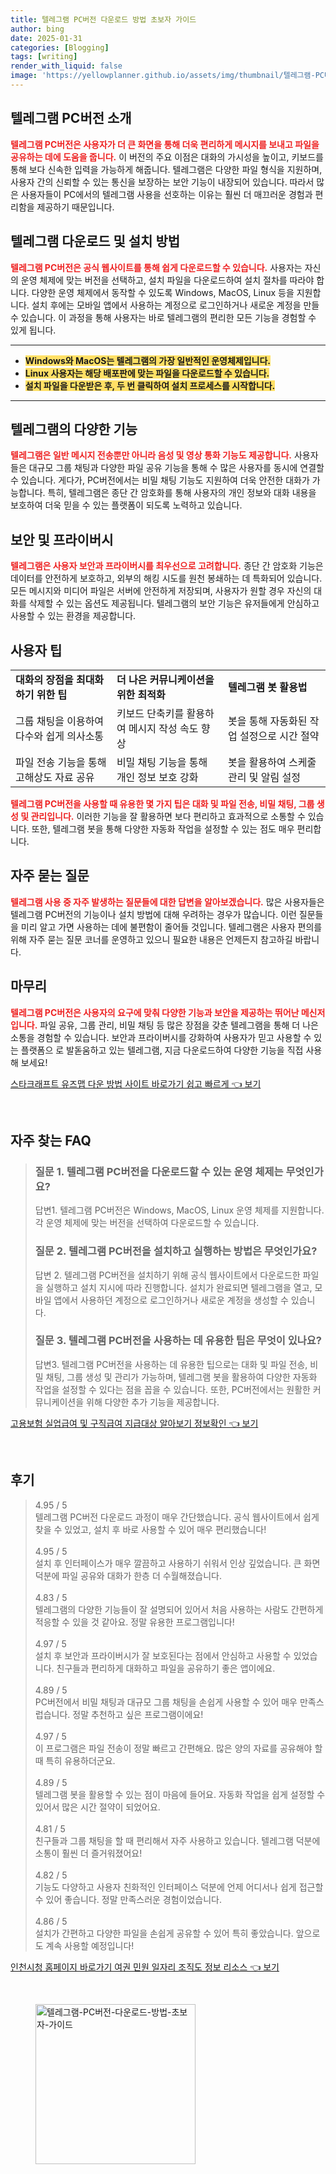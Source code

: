 ```yaml
---
title: 텔레그램 PC버전 다운로드 방법 초보자 가이드
author: bing
date: 2025-01-31
categories: [Blogging]
tags: [writing]
render_with_liquid: false
image: 'https://yellowplanner.github.io/assets/img/thumbnail/텔레그램-PC버전-다운로드-방법-초보자-가이드.webp'
---
```



<h2 id='텔레그램_PC버전_소개'>텔레그램 PC버전 소개</h2>

<p><b><span style="color: #ee2323;">텔레그램 PC버전은 사용자가 더 큰 화면을 통해 더욱 편리하게 메시지를 보내고 파일을 공유하는 데에 도움을 줍니다.</span></b> 이 버전의 주요 이점은 대화의 가시성을 높이고, 키보드를 통해 보다 신속한 입력을 가능하게 해줍니다. 텔레그램은 다양한 파일 형식을 지원하며, 사용자 간의 신뢰할 수 있는 통신을 보장하는 보안 기능이 내장되어 있습니다. 따라서 많은 사용자들이 PC에서의 텔레그램 사용을 선호하는 이유는 훨씬 더 매끄러운 경험과 편리함을 제공하기 때문입니다.</p>

<h2 id='텔레그램_다운로드_및_설치'>텔레그램 다운로드 및 설치 방법</h2>

<p><b><span style="color: #ee2323;">텔레그램 PC버전은 공식 웹사이트를 통해 쉽게 다운로드할 수 있습니다.</span></b> 사용자는 자신의 운영 체제에 맞는 버전을 선택하고, 설치 파일을 다운로드하여 설치 절차를 따라야 합니다. 다양한 운영 체제에서 동작할 수 있도록 Windows, MacOS, Linux 등을 지원합니다. 설치 후에는 모바일 앱에서 사용하는 계정으로 로그인하거나 새로운 계정을 만들 수 있습니다. 이 과정을 통해 사용자는 바로 텔레그램의 편리한 모든 기능을 경험할 수 있게 됩니다.</p>

<hr />

<ul>
    <li><b><span style="background-color: #ffe066;">Windows와 MacOS는 텔레그램의 가장 일반적인 운영체제입니다.</span></b></li>
    <li><b><span style="background-color: #ffe066;">Linux 사용자는 해당 배포판에 맞는 파일을 다운로드할 수 있습니다.</span></b></li>
    <li><b><span style="background-color: #ffe066;">설치 파일을 다운받은 후, 두 번 클릭하여 설치 프로세스를 시작합니다.</span></b></li>
</ul>

<hr />

<h2 id='텔레그램의_다양한_기능'>텔레그램의 다양한 기능</h2>

<p><b><span style="color: #ee2323;">텔레그램은 일반 메시지 전송뿐만 아니라 음성 및 영상 통화 기능도 제공합니다.</span></b> 사용자들은 대규모 그룹 채팅과 다양한 파일 공유 기능을 통해 수 많은 사용자를 동시에 연결할 수 있습니다. 게다가, PC버전에서는 비밀 채팅 기능도 지원하여 더욱 안전한 대화가 가능합니다. 특히, 텔레그램은 종단 간 암호화를 통해 사용자의 개인 정보와 대화 내용을 보호하여 더욱 믿을 수 있는 플랫폼이 되도록 노력하고 있습니다.</p>

<h2 id='보안_및_프라이버시'>보안 및 프라이버시</h2>

<p><b><span style="color: #ee2323;">텔레그램은 사용자 보안과 프라이버시를 최우선으로 고려합니다.</span></b> 종단 간 암호화 기능은 데이터를 안전하게 보호하고, 외부의 해킹 시도를 원천 봉쇄하는 데 특화되어 있습니다. 모든 메시지와 미디어 파일은 서버에 안전하게 저장되며, 사용자가 원할 경우 자신의 대화를 삭제할 수 있는 옵션도 제공됩니다. 텔레그램의 보안 기능은 유저들에게 안심하고 사용할 수 있는 환경을 제공합니다.</p>

<h2 id='사용자_팁'>사용자 팁</h2>

<table>
    <tr>
        <td><b>대화의 장점을 최대화하기 위한 팁</b></td>
        <td><b>더 나은 커뮤니케이션을 위한 최적화</b></td>
        <td><b>텔레그램 봇 활용법</b></td>
    </tr>
    <tr>
        <td>그룹 채팅을 이용하여 다수와 쉽게 의사소통</td>
        <td>키보드 단축키를 활용하여 메시지 작성 속도 향상</td>
        <td>봇을 통해 자동화된 작업 설정으로 시간 절약</td>
    </tr>
    <tr>
        <td>파일 전송 기능을 통해 고해상도 자료 공유</td>
        <td>비밀 채팅 기능을 통해 개인 정보 보호 강화</td>
        <td>봇을 활용하여 스케줄 관리 및 알림 설정</td>
    </tr>
</table>

<p><b><span style="color: #ee2323;">텔레그램 PC버전을 사용할 때 유용한 몇 가지 팁은 대화 및 파일 전송, 비밀 채팅, 그룹 생성 및 관리입니다.</span></b> 이러한 기능을 잘 활용하면 보다 편리하고 효과적으로 소통할 수 있습니다. 또한, 텔레그램 봇을 통해 다양한 자동화 작업을 설정할 수 있는 점도 매우 편리합니다.</p>

<h2 id='자주_묻는_질문'>자주 묻는 질문</h2>

<p><b><span style="color: #ee2323;">텔레그램 사용 중 자주 발생하는 질문들에 대한 답변을 알아보겠습니다.</span></b> 많은 사용자들은 텔레그램 PC버전의 기능이나 설치 방법에 대해 우려하는 경우가 많습니다. 이런 질문들을 미리 알고 가면 사용하는 데에 불편함이 줄어들 것입니다. 텔레그램은 사용자 편의를 위해 자주 묻는 질문 코너를 운영하고 있으니 필요한 내용은 언제든지 참고하길 바랍니다.</p>

<h2 id='마무리'>마무리</h2>

<p><b><span style="color: #ee2323;">텔레그램 PC버전은 사용자의 요구에 맞춰 다양한 기능과 보안을 제공하는 뛰어난 메신저입니다.</span></b> 파일 공유, 그룹 관리, 비밀 채팅 등 많은 장점을 갖춘 텔레그램을 통해 더 나은 소통을 경험할 수 있습니다. 보안과 프라이버시를 강화하여 사용자가 믿고 사용할 수 있는 플랫폼으 로 발돋움하고 있는 텔레그램, 지금 다운로드하여 다양한 기능을 직접 사용해 보세요!</p>


<p><a class="click-button" title="스타크래프트 유즈맵 다운 방법 사이트 바로가기 쉽고 빠르게" href="https://yellowplanner.github.io/posts/%EC%8A%A4%ED%83%80%ED%81%AC%EB%9E%98%ED%94%84%ED%8A%B8-%EC%9C%A0%EC%A6%88%EB%A7%B5-%EB%8B%A4%EC%9A%B4-%EB%B0%A9%EB%B2%95-%EC%82%AC%EC%9D%B4%ED%8A%B8-%EB%B0%94%EB%A1%9C%EA%B0%80%EA%B8%B0-%EC%89%BD%EA%B3%A0-%EB%B9%A0%EB%A5%B4%EA%B2%8C/" rel="dofollow">스타크래프트 유즈맵 다운 방법 사이트 바로가기 쉽고 빠르게 👈 보기</a></p><br>
<h2 id='자주_찾는_FAQ'>자주 찾는 FAQ</h2>
<div itemscope="" itemtype="https://schema.org/FAQPage"> 
<blockquote> 
<div itemscope="" itemprop="mainEntity" itemtype="https://schema.org/Question"> 
<h3 itemprop="name">질문 1. 텔레그램 PC버전을 다운로드할 수 있는 운영 체제는 무엇인가요?</h3> 
<div itemscope="" itemprop="acceptedAnswer" itemtype="https://schema.org/Answer"> 
<span itemprop="text"> 
<p>답변1. 텔레그램 PC버전은 Windows, MacOS, Linux 운영 체제를 지원합니다. 각 운영 체제에 맞는 버전을 선택하여 다운로드할 수 있습니다.</p> 
</span> 
</div> 
</div> 

<div itemscope="" itemprop="mainEntity" itemtype="https://schema.org/Question"> 
<h3 itemprop="name">질문 2. 텔레그램 PC버전을 설치하고 실행하는 방법은 무엇인가요?</h3> 
<div itemscope="" itemprop="acceptedAnswer" itemtype="https://schema.org/Answer"> 
<span itemprop="text"> 
<p>답변 2. 텔레그램 PC버전을 설치하기 위해 공식 웹사이트에서 다운로드한 파일을 실행하고 설치 지시에 따라 진행합니다. 설치가 완료되면 텔레그램을 열고, 모바일 앱에서 사용하던 계정으로 로그인하거나 새로운 계정을 생성할 수 있습니다.</p> 
</span> 
</div> 
</div> 

<div itemscope="" itemprop="mainEntity" itemtype="https://schema.org/Question"> 
<h3 itemprop="name">질문 3. 텔레그램 PC버전을 사용하는 데 유용한 팁은 무엇이 있나요?</h3> 
<div itemscope="" itemprop="acceptedAnswer" itemtype="https://schema.org/Answer"> 
<span itemprop="text"> 
<p>답변3. 텔레그램 PC버전을 사용하는 데 유용한 팁으로는 대화 및 파일 전송, 비밀 채팅, 그룹 생성 및 관리가 가능하며, 텔레그램 봇을 활용하여 다양한 자동화 작업을 설정할 수 있다는 점을 꼽을 수 있습니다. 또한, PC버전에서는 원활한 커뮤니케이션을 위해 다양한 추가 기능을 제공합니다.</p> 
</span> 
</div> 
</div> 
</blockquote> 
</div>
<p><a class="click-button" title="고용보험 실업급여 및 구직급여 지급대상 알아보기 정보확인" href="https://yellowplanner.github.io/posts/%EA%B3%A0%EC%9A%A9%EB%B3%B4%ED%97%98-%EC%8B%A4%EC%97%85%EA%B8%89%EC%97%AC-%EB%B0%8F-%EA%B5%AC%EC%A7%81%EA%B8%89%EC%97%AC-%EC%A7%80%EA%B8%89%EB%8C%80%EC%83%81-%EC%95%8C%EC%95%84%EB%B3%B4%EA%B8%B0-%EC%A0%95%EB%B3%B4%ED%99%95%EC%9D%B8/" rel="dofollow">고용보험 실업급여 및 구직급여 지급대상 알아보기 정보확인 👈 보기</a></p><br>
<h2 id='후기'>후기</h2>
<div itemscope itemtype="https://schema.org/Product">
  <blockquote>
  <div itemprop="review" itemscope itemtype="https://schema.org/Review">
      <div itemprop="reviewRating" itemscope itemtype="https://schema.org/Rating"> <span itemprop="ratingValue">4.95</span> / <span itemprop="bestRating">5</span> </div>
      <span itemprop="reviewBody">텔레그램 PC버전 다운로드 과정이 매우 간단했습니다. 공식 웹사이트에서 쉽게 찾을 수 있었고, 설치 후 바로 사용할 수 있어 매우 편리했습니다!</span>
  </div>
  <br>
  <div itemprop="review" itemscope itemtype="https://schema.org/Review">
      <div itemprop="reviewRating" itemscope itemtype="https://schema.org/Rating"> <span itemprop="ratingValue">4.95</span> / <span itemprop="bestRating">5</span> </div>
      <span itemprop="reviewBody">설치 후 인터페이스가 매우 깔끔하고 사용하기 쉬워서 인상 깊었습니다. 큰 화면 덕분에 파일 공유와 대화가 한층 더 수월해졌습니다.</span>
  </div>
  <br>
  <div itemprop="review" itemscope itemtype="https://schema.org/Review">
      <div itemprop="reviewRating" itemscope itemtype="https://schema.org/Rating"> <span itemprop="ratingValue">4.83</span> / <span itemprop="bestRating">5</span> </div>
      <span itemprop="reviewBody">텔레그램의 다양한 기능들이 잘 설명되어 있어서 처음 사용하는 사람도 간편하게 적응할 수 있을 것 같아요. 정말 유용한 프로그램입니다!</span>
  </div>
  <br>
  <div itemprop="review" itemscope itemtype="https://schema.org/Review">
      <div itemprop="reviewRating" itemscope itemtype="https://schema.org/Rating"> <span itemprop="ratingValue">4.97</span> / <span itemprop="bestRating">5</span> </div>
      <span itemprop="reviewBody">설치 후 보안과 프라이버시가 잘 보호된다는 점에서 안심하고 사용할 수 있었습니다. 친구들과 편리하게 대화하고 파일을 공유하기 좋은 앱이에요.</span>
  </div>
  <br>
  <div itemprop="review" itemscope itemtype="https://schema.org/Review">
      <div itemprop="reviewRating" itemscope itemtype="https://schema.org/Rating"> <span itemprop="ratingValue">4.89</span> / <span itemprop="bestRating">5</span> </div>
      <span itemprop="reviewBody">PC버전에서 비밀 채팅과 대규모 그룹 채팅을 손쉽게 사용할 수 있어 매우 만족스럽습니다. 정말 추천하고 싶은 프로그램이에요!</span>
  </div>
  <br>
  <div itemprop="review" itemscope itemtype="https://schema.org/Review">
      <div itemprop="reviewRating" itemscope itemtype="https://schema.org/Rating"> <span itemprop="ratingValue">4.97</span> / <span itemprop="bestRating">5</span> </div>
      <span itemprop="reviewBody">이 프로그램은 파일 전송이 정말 빠르고 간편해요. 많은 양의 자료를 공유해야 할 때 특히 유용하더군요.</span>
  </div>
  <br>
  <div itemprop="review" itemscope itemtype="https://schema.org/Review">
      <div itemprop="reviewRating" itemscope itemtype="https://schema.org/Rating"> <span itemprop="ratingValue">4.89</span> / <span itemprop="bestRating">5</span> </div>
      <span itemprop="reviewBody">텔레그램 봇을 활용할 수 있는 점이 마음에 들어요. 자동화 작업을 쉽게 설정할 수 있어서 많은 시간 절약이 되었어요.</span>
  </div>
  <br>
  <div itemprop="review" itemscope itemtype="https://schema.org/Review">
      <div itemprop="reviewRating" itemscope itemtype="https://schema.org/Rating"> <span itemprop="ratingValue">4.81</span> / <span itemprop="bestRating">5</span> </div>
      <span itemprop="reviewBody">친구들과 그룹 채팅을 할 때 편리해서 자주 사용하고 있습니다. 텔레그램 덕분에 소통이 훨씬 더 즐거워졌어요!</span>
  </div>
  <br>
  <div itemprop="review" itemscope itemtype="https://schema.org/Review">
      <div itemprop="reviewRating" itemscope itemtype="https://schema.org/Rating"> <span itemprop="ratingValue">4.82</span> / <span itemprop="bestRating">5</span> </div>
      <span itemprop="reviewBody">기능도 다양하고 사용자 친화적인 인터페이스 덕분에 언제 어디서나 쉽게 접근할 수 있어 좋습니다. 정말 만족스러운 경험이었습니다.</span>
  </div>
  <br>
  <div itemprop="review" itemscope itemtype="https://schema.org/Review">
      <div itemprop="reviewRating" itemscope itemtype="https://schema.org/Rating"> <span itemprop="ratingValue">4.86</span> / <span itemprop="bestRating">5</span> </div>
      <span itemprop="reviewBody">설치가 간편하고 다양한 파일을 손쉽게 공유할 수 있어 특히 좋았습니다. 앞으로도 계속 사용할 예정입니다!</span>
  </div>
  </blockquote>
</div>
<p><a class="click-button" title="인천시청 홈페이지 바로가기 여권 민원 일자리 조직도 정보 리소스" href="https://yellowplanner.github.io/posts/%EC%9D%B8%EC%B2%9C%EC%8B%9C%EC%B2%AD-%ED%99%88%ED%8E%98%EC%9D%B4%EC%A7%80-%EB%B0%94%EB%A1%9C%EA%B0%80%EA%B8%B0-%EC%97%AC%EA%B6%8C-%EB%AF%BC%EC%9B%90-%EC%9D%BC%EC%9E%90%EB%A6%AC-%EC%A1%B0%EC%A7%81%EB%8F%84-%EC%A0%95%EB%B3%B4-%EB%A6%AC%EC%86%8C%EC%8A%A4/" rel="dofollow">인천시청 홈페이지 바로가기 여권 민원 일자리 조직도 정보 리소스 👈 보기</a></p><br>
<figure class="image"><img src="https://yellowplanner.github.io/assets/img/thumbnail/텔레그램-PC버전-다운로드-방법-초보자-가이드.webp" alt="텔레그램-PC버전-다운로드-방법-초보자-가이드" width="256" height="256"></figure>